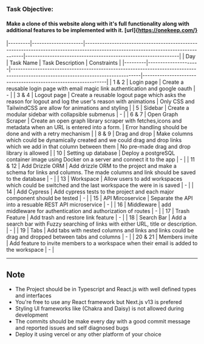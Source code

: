 ### Task Objective:

#### Make a clone of this website along with it's full functionality along with additional features to be implemented with it. [url]{https://onekeep.com/}

|---------|---------------------|-----------------------------------------------------------------------------------------------------------------------------------|---------------------------------------------------------------|
| Day     | Task Name           | Task Description                                                                                                                  | Constraints                                                   |
|---------|---------------------|-----------------------------------------------------------------------------------------------------------------------------------|---------------------------------------------------------------|
| 1 & 2   | Login page          | Create a reusable login page with email magic link authentication and google oauth                                                | -                                                             |
| 3 & 4   | Logout page         | Create a reusable logout page which asks the reason for logout and log the user's reason with animations                          | Only CSS and TailwindCSS are allow for animations and styling |
| 5       | Sidebar             | Create a modular sidebar with collapsible submenus                                                                                | -                                                             |
| 6 & 7   | Open Graph Scraper  | Create an open graph library scraper with fetches,icons and metadata when an URL is entered into a form.                          | Error handling should be done and with a retry mechanism      |
| 8 & 9   | Drag and drop       | Make columns which could be dynamically created and we could drag and drop links which we add in that column between them         | No pre-made drag and drop library is allowed                  |
| 10      | Setting up database | Deploy a postgreSQL container image using Docker on a server and connect it to the app                                            | -                                                             |
| 11 & 12 | Add Drizzle ORM     | Add drizzle ORM to the project and make a schema for links and columns. The made columns and link should be saved to the database | -                                                             |
| 13      | Workspace           | Allow users to add workspaces which could be switched and the last workspace the were in is saved                                 | -                                                             |
| 14      | Add Cypress         | Add cypress tests to the project and each major component should be tested                                                        | -                                                             |
| 15      | API Mircoservice    | Separate the API into a resuable REST API microservice                                                                            | -                                                             |
| 16      | Middleware          | add middleware for authentication and authorization of routes                                                                     | -                                                             |
| 17      | Trash Feature       | Add trash and restore link feature                                                                                                | -                                                             |
| 18      | Search Bar          | Add a search bar with Fuzzy searching of links with either URL, title or description.                                             | -                                                             |
| 19      | Tabs                | Add tabs with nested columns and links and links could be drag and dropped between tabs and columns                               | -                                                             |
| 20 & 21 | Members invite      | Add feature to invite members to a workspace when their email is added to the workspace                                           | -                                                             |

---

## **Note**

- The Project should be in Typescript and React.js with well defined types and interfaces
- You're free to use any React framework but Next.js v13 is prefered
- Styling UI frameworks like (Chakra and Daisy) is not allowed during development
- The commits should be make every day with a good commit message and reported issues and self diagnosed bugs
- Deploy it using vercel or any other platform of your choice
